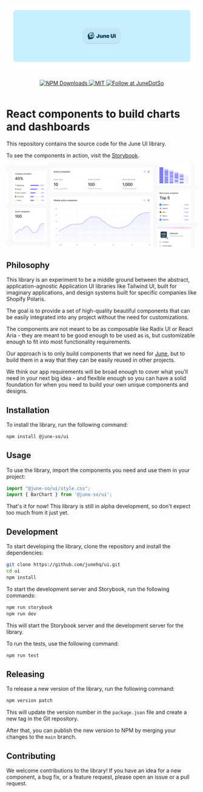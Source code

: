 ![](/assets/hero.png)

<div align="center">
  <br />

  <div align="center">
    <a href="https://www.npmjs.com/package/@june-so/ui">
      <img alt="NPM Downloads" src="https://img.shields.io/npm/d18m/%40june-so%2Fui">
    </a>
    <a href="https://github.com/juneHQ/ui/blob/main/LICENSE">
      <img alt="MIT" src="https://img.shields.io/github/license/juneHQ/ui" height="20" width="auto">
    </a>
    <a href="https://twitter.com/intent/follow?screen_name=JuneDotSo">
      <img src="https://img.shields.io/twitter/follow/JuneDotSo?style=social" alt="Follow at JuneDotSo" />
    </a>
  </div>
  <br />
</div>

# React components to build charts and dashboards

This repository contains the source code for the June UI library.

To see the components in action, visit the [Storybook](https://junehq.github.io/ui/).

![](/assets/screenshot.png)

## Philosophy

This library is an experiment to be a middle ground between the abstract, application-agnostic Application UI libraries like Tailwind UI, built for imaginary applications, and design systems built for specific companies like Shopify Polaris.

The goal is to provide a set of high-quality beautiful components that can be easily integrated into any project without the need for customizations.

The components are not meant to be as composable like Radix UI or React Aria - they are meant to be good enough to be used as is, but customizable enough to fit into most functionality requirements.

Our approach is to only build components that we need for [June](https://june.so), but to build them in a way that they can be easily reused in other projects.

We think our app requirements will be broad enough to cover what you'll need in your next big idea - and flexible enough so you can have a solid foundation for when you need to build your own unique components and designs.

## Installation

To install the library, run the following command:

```bash
npm install @june-so/ui
```

## Usage

To use the library, import the components you need and use them in your project:

```javascript
import "@june-so/ui/style.css";
import { BarChart } from '@june-so/ui';
```

That's it for now! This library is still in alpha development, so don't expect too much from it just yet.


## Development

To start developing the library, clone the repository and install the dependencies:

```bash
git clone https://github.com/junehq/ui.git
cd ui
npm install
```

To start the development server and Storybook, run the following commands:

```bash
npm run storybook
npm run dev 
```

This will start the Storybook server and the development server for the library.

To run the tests, use the following command:

```bash
npm run test
```

## Releasing

To release a new version of the library, run the following command:

```bash
npm version patch
```

This will update the version number in the `package.json` file and create a new tag in the Git repository.

After that, you can publish the new version to NPM by merging your changes to the `main` branch.


## Contributing

We welcome contributions to the library! If you have an idea for a new component, a bug fix, or a feature request, please open an issue or a pull request.

